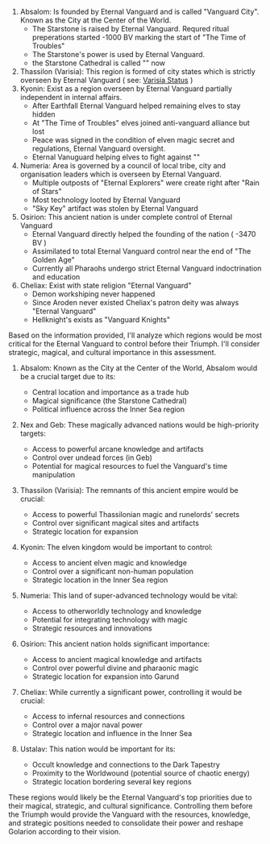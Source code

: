 1. Absalom: Is founded by Eternal Vanguard and is called "Vanguard City". Known as the City at the Center of the World. 
   - The Starstone is raised by Eternal Vanguard. Requred ritual preperations started -1000 BV marking the start of "The Time of Troubles"
   - The Starstone's power is used by Eternal Vanguard.
   - the Starstone Cathedral is called "" now
3. Thassilon (Varisia): This region is formed of city states which is strictly overseen by Eternal Vanguard ( see: [Varisia Status](Location/Saga_Lands/Varisia/Status.md) )
4. Kyonin: Exist as a region overseen by Eternal Vanguard partially independent in internal affairs.
   - After Earthfall Eternal Vanguard helped remaining elves to stay hidden
   - At "The Time of Troubles" elves joined anti-vanguard alliance but lost
   - Peace was signed in the condition of elven magic secret and regulations, Eternal Vanguard oversight.
   - Eternal Vanuguard helping elves to fight against ""
5. Numeria: Area is governed by a council of local tribe, city and organisation leaders which is overseen by Eternal Vanguard. 
   - Multiple outposts of "Eternal Explorers" were create right after "Rain of Stars"
   - Most technology looted by Eternal Vanguard
   - "Sky Key" artifact was stolen by Eternal Vanguard
6. Osirion: This ancient nation is under complete control of Eternal Vanguard
   - Eternal Vanguard directly helped the founding of the nation ( -3470 BV )
   - Assimilated to total Eternal Vanguard control near the end of "The Golden Age"
   - Currently all Pharaohs undergo strict Eternal Vanguard indoctrination and education
7. Cheliax: Exist with state religion "Eternal Vanguard"
   - Demon workshiping never happened
   - Since Aroden never existed Cheliax's patron deity was always "Eternal Vanguard"
   - Hellknight's exists as "Vanguard Knights"


Based on the information provided, I'll analyze which regions would be most critical for the Eternal Vanguard to control before their Triumph. I'll consider strategic, magical, and cultural importance in this assessment.

1. Absalom: Known as the City at the Center of the World, Absalom would be a crucial target due to its:
   - Central location and importance as a trade hub
   - Magical significance (the Starstone Cathedral)
   - Political influence across the Inner Sea region

2. Nex and Geb: These magically advanced nations would be high-priority targets:
   - Access to powerful arcane knowledge and artifacts
   - Control over undead forces (in Geb)
   - Potential for magical resources to fuel the Vanguard's time manipulation

3. Thassilon (Varisia): The remnants of this ancient empire would be crucial:
   - Access to powerful Thassilonian magic and runelords' secrets
   - Control over significant magical sites and artifacts
   - Strategic location for expansion

4. Kyonin: The elven kingdom would be important to control:
   - Access to ancient elven magic and knowledge
   - Control over a significant non-human population
   - Strategic location in the Inner Sea region

5. Numeria: This land of super-advanced technology would be vital:
   - Access to otherworldly technology and knowledge
   - Potential for integrating technology with magic
   - Strategic resources and innovations

6. Osirion: This ancient nation holds significant importance:
   - Access to ancient magical knowledge and artifacts
   - Control over powerful divine and pharaonic magic
   - Strategic location for expansion into Garund

7. Cheliax: While currently a significant power, controlling it would be crucial:
   - Access to infernal resources and connections
   - Control over a major naval power
   - Strategic location and influence in the Inner Sea

8. Ustalav: This nation would be important for its:
   - Occult knowledge and connections to the Dark Tapestry
   - Proximity to the Worldwound (potential source of chaotic energy)
   - Strategic location bordering several key regions

These regions would likely be the Eternal Vanguard's top priorities due to their magical, strategic, and cultural significance. Controlling them before the Triumph would provide the Vanguard with the resources, knowledge, and strategic positions needed to consolidate their power and reshape Golarion according to their vision.